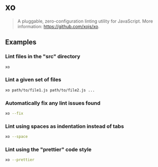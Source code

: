 # xo

> A pluggable, zero-configuration linting utility for JavaScript. More information: <https://github.com/xojs/xo>.

## Examples

### Lint files in the "src" directory

```bash
xo
```

### Lint a given set of files

```bash
xo path/to/file1.js path/to/file2.js ...
```

### Automatically fix any lint issues found

```bash
xo --fix
```

### Lint using spaces as indentation instead of tabs

```bash
xo --space
```

### Lint using the "prettier" code style

```bash
xo --prettier
```
